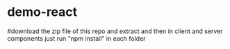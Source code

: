 # demo-react

#download the zip file of this repo and  extract and then in client and server components just run "npm install" in each folder
